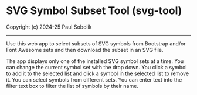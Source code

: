 # SVG Symbol Subset Tool (svg-tool)
Copyright (c) 2024-25 Paul Sobolik

----
Use this web app to select subsets of SVG symbols from Bootstrap and/or Font Awesome sets
and then download the subset in an SVG file. 

The app displays only one of the installed SVG symbol sets at a time. You can change the 
current symbol set with the drop down. You click a symbol to add it to the selected list and 
click a symbol in the selected list to remove it. You can select symbols from different sets.
You can enter text into the filter text box to filter the list of symbols by their name.
